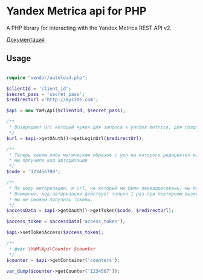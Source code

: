 # Yandex Metrica api for PHP

A PHP library for interacting with the Yandex Metrica REST API v2.

[Документация](http://api.yandex.ru/metrika/doc/ref/concepts/About.xml)

## Usage

```php

require "vendor/autoload.php";

$clientId = 'client_id';
$secret_pass = 'secret_pass';
$redirectUrl ='http://mysite.com';

$api = new YaM\Api($clientId, $secret_pass);

/**
 * Возвращает Url который нужен для запроса к yandex metrica, для создания кода авторизации
 */
$url = $api->getOAuth()->getLoginUrl($redirectUrl);

/**
 * Теперь каким либо магическим образов с урл на которого редиректил нас mail,
 * мы получили код авторизации
 */
$code = '123456789';

/**
 * По коду авторизации, и url, на который мы были переадресованы, мы получаем токены доступа,
 * Внимание, код авторизации действует только 1 раз при повторном вызове запроса с тем же кодом доступа
 * мы не сможем получить токены.
 */
$accessData = $api->getOauth()->getToken($code, $redirectUrl);

$access_token = $accessData['access_token'];

$api->setTokenAccess($access_token);

/**
 * @var \YaM\Api\Counter $counter
 */
$counter = $api->getContainer('counters');

var_dump($counter->getCounter('1234567'));

```
